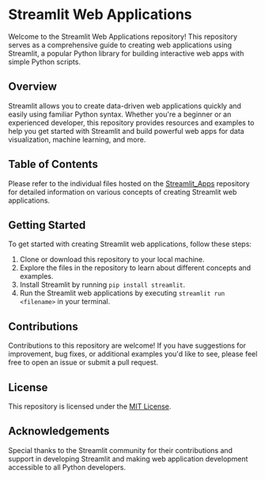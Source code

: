 # Streamlit Web Applications

Welcome to the Streamlit Web Applications repository! This repository serves as a comprehensive guide to creating web applications using Streamlit, a popular Python library for building interactive web apps with simple Python scripts.

## Overview

Streamlit allows you to create data-driven web applications quickly and easily using familiar Python syntax. Whether you're a beginner or an experienced developer, this repository provides resources and examples to help you get started with Streamlit and build powerful web apps for data visualization, machine learning, and more.

## Table of Contents

Please refer to the individual files hosted on the [Streamlit_Apps](https://github.com/shahan360/Streamlit_Apps) repository for detailed information on various concepts of creating Streamlit web applications.

## Getting Started

To get started with creating Streamlit web applications, follow these steps:
1. Clone or download this repository to your local machine.
2. Explore the files in the repository to learn about different concepts and examples.
3. Install Streamlit by running `pip install streamlit`.
4. Run the Streamlit web applications by executing `streamlit run <filename>` in your terminal.

## Contributions

Contributions to this repository are welcome! If you have suggestions for improvement, bug fixes, or additional examples you'd like to see, please feel free to open an issue or submit a pull request.

## License

This repository is licensed under the [MIT License](https://opensource.org/licenses/MIT).

## Acknowledgements

Special thanks to the Streamlit community for their contributions and support in developing Streamlit and making web application development accessible to all Python developers.
